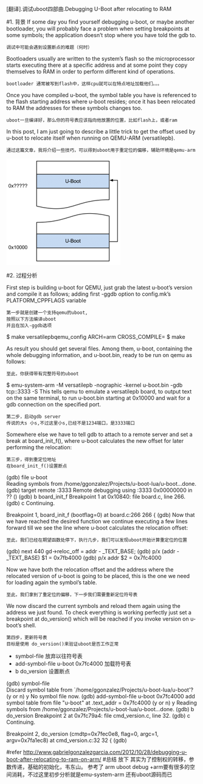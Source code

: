 [翻译].调试uboot四部曲.Debugging U-Boot after relocating to RAM

#1. 背景
If some day you find yourself debugging u-boot, or maybe another bootloader, you will probably face a problem when setting breakpoints at some symbols; the application doesn’t stop where you have told the gdb to.
```
调试中可能会遇到设置断点的难题（何时）
```

Bootloaders usually are written to the system’s flash so the microprocessor starts executing there at a specific address and at some point they copy themselves to RAM in order to perform different kind of operations.
```
bootloader 通常被写到flash中，这样cpu就可以在特点地址加载他们。。。
```

Once you have compiled u-boot, the symbol table you have is referenced to the flash starting address where u-boot resides; once it has been relocated to RAM the addresses for these symbols changes too.
```
uboot一旦编译好，那么你的符号表应该指向他放置的位置，比如flash上，或者ram
```

In this post, I am just going to describe a little trick to get the offset used by u-boot to relocate itself when running on QEMU-ARM (versatilepb).
```
通过这篇文章，我将介绍一些技巧，可以得到uboot用于重定位的偏移，辅助环境是qemu-arm
```
![](uboot_1.png "")

#2. 过程分析

First step is building u-boot for QEMU, just grab the latest u-boot’s version and compile it as follows; adding first -ggdb option to config.mk’s PLATFORM_CPPFLAGS variable
```
第一步就是创建一个支持qemu的uboot,
按照以下方法编译uboot
并且在加入-ggdb选项
```

$ make versatilepbqemu_config ARCH=arm CROSS_COMPILE=
$ make

As result you should get several files. Among them, u-boot, containing the whole debugging information, and u-boot.bin, ready to be run on qemu as follows:
```
至此，你获得带有完整符号的uboot
```

$ emu-system-arm -M versatilepb -nographic -kernel u-boot.bin -gdb tcp::3333 -S
This tells qemu to emulate a versatilepb board, to output text on the same terminal, to run u-boot.bin starting at 0x10000 and wait for a gdb connection on the specified port.

```
第二步，启动gdb server
传说的大s 小s,不过这里小s,已经不是1234端口，是3333端口
```

Somewhere else we have to tell gdb to attach to a remote server and set a break at board_init_f(), where u-boot calculates the new offset for later performing the relocation:

```
第三步，得到重定位地址
在board_init_f()设置断点
```

(gdb) file u-boot  
Reading symbols from /home/ggonzalez/Projects/u-boot-lua/u-boot...done.
(gdb) target remote :3333
Remote debugging using :3333
0x00000000 in ?? ()
(gdb) b board_init_f
Breakpoint 1 at 0x10840: file board.c, line 266.
(gdb) c
Continuing.
 
Breakpoint 1, board_init_f (bootflag=0) at board.c:266
266	{
(gdb)
Now that we have reached the desired function we continue executing a few lines forward till we see the line where u-boot calculates the relocation offset:

```
至此，我们已经在期望函数处停下，执行几步，我们可以发现uboot开始计算重定位的位置
```

(gdb) next
440		gd->reloc_off = addr - _TEXT_BASE;
(gdb) p/x (addr - _TEXT_BASE)
$1 = 0x7fb4000
(gdb) p/x addr
$2 = 0x7fc4000

Now we have both the relocation offset and the address where the relocated version of u-boot is going to be placed, this is the one we need for loading again the symbol’s table.
```
至此，我们拿到了重定位的偏移，下一步我们需要重新定位符号表
```

We now discard the current symbols and reload them again using the address we just found. To check everything is working perfectly just set a breakpoint at do_version() which will be reached if you invoke version on u-boot’s shell.
```
第四步，更新符号表
目标是使用 do_version()来验证uboot是否工作正常

```
- symbol-file 放弃以往符号表
- add-symbol-file u-boot 0x7fc4000 加载符号表
- b do_version 设置断点


(gdb) symbol-file  
Discard symbol table from `/home/ggonzalez/Projects/u-boot-lua/u-boot'? (y or n) y
No symbol file now.
(gdb) add-symbol-file u-boot 0x7fc4000
add symbol table from file "u-boot" at
	.text_addr = 0x7fc4000
(y or n) y
Reading symbols from /home/ggonzalez/Projects/u-boot-lua/u-boot...done.
(gdb) b do_version
Breakpoint 2 at 0x7fc79a4: file cmd_version.c, line 32.
(gdb) c
Continuing.
 
Breakpoint 2, do_version (cmdtp=0x7fec0e8, flag=0, argc=1, argv=0x7fa1ec8) at cmd_version.c:32
32	{
(gdb)

#refer 
http://www.gabrielgonzalezgarcia.com/2012/10/28/debugging-u-boot-after-relocating-to-ram-on-arm/
#总结
放下
其实为了控制权的转移，参数传递，基础的初始化，韦东山。
参考了 arm uboot debug +arm要有很多的空间消耗，不过这里初步分析就是emu-system-arm 还有uboot源码而已
